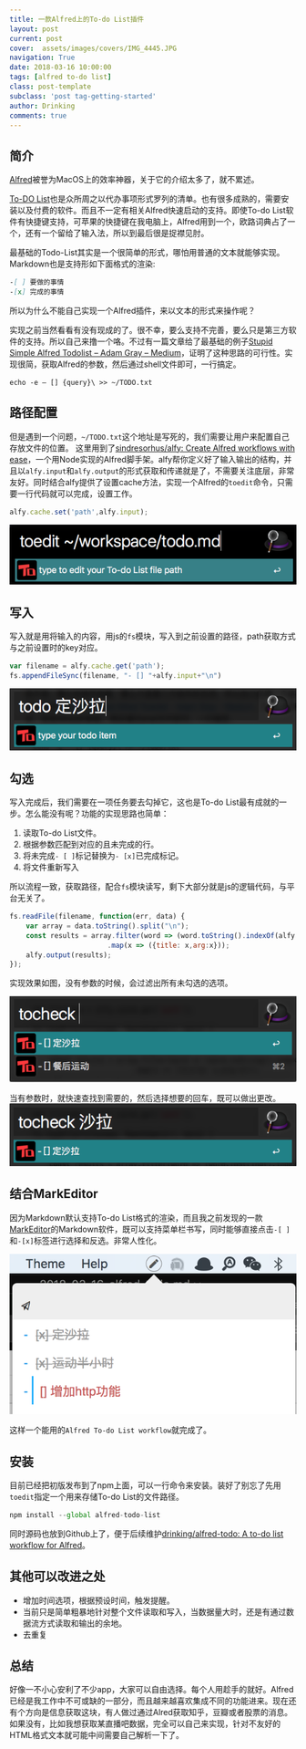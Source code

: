 ```yaml
---
title: 一款Alfred上的To-do List插件
layout: post
current: post
cover:  assets/images/covers/IMG_4445.JPG
navigation: True
date: 2018-03-16 10:00:00
tags: [alfred to-do list]
class: post-template
subclass: 'post tag-getting-started'
author: Drinking
comments: true
---
```



## 简介
[Alfred](https://www.alfredapp.com/)被誉为MacOS上的效率神器，关于它的介绍太多了，就不累述。

[To-DO List](https://en.wikipedia.org/wiki/Wikipedia:To-do_list)也是众所周之以代办事项形式罗列的清单。也有很多成熟的，需要安装以及付费的软件。而且不一定有相关Alfred快速启动的支持。即使To-do List软件有快捷键支持，可苹果的快捷键在我电脑上，Alfred用到一个，欧路词典占了一个，还有一个留给了输入法，所以到最后很是捉襟见肘。

最基础的Todo-List其实是一个很简单的形式，哪怕用普通的文本就能够实现。Markdown也是支持形如下面格式的渲染:

```markdown
-[ ] 要做的事情
-[x] 完成的事情
```
所以为什么不能自己实现一个Alfred插件，来以文本的形式来操作呢？

实现之前当然看看有没有现成的了。很不幸，要么支持不完善，要么只是第三方软件的支持。所以自己来撸一个咯。不过有一篇文章给了最基础的例子[Stupid Simple Alfred Todolist – Adam Gray – Medium](https://medium.com/@dashedstripes/stupid-simple-alfred-todolist-efa551732adb)，证明了这种思路的可行性。实现很简，获取Alfred的参数，然后通过shell文件即可，一行搞定。

```shell
echo -e — [] {query}\ >> ~/TODO.txt
```
## 路径配置
但是遇到一个问题，`~/TODO.txt`这个地址是写死的，我们需要让用户来配置自己存放文件的位置。
这里用到了[sindresorhus/alfy: Create Alfred workflows with ease](https://github.com/sindresorhus/alfy)，一个用Node实现的Alfred脚手架。alfy帮你定义好了输入输出的结构，并且以`alfy.input`和`alfy.output`的形式获取和传递就是了，不需要关注底层，非常友好。同时结合alfy提供了设置cache方法，实现一个Alfred的`toedit`命令，只需要一行代码就可以完成，设置工作。

```js
alfy.cache.set('path',alfy.input);
```
![WX20180317-135727](/assets/img/2018/WX20180317-135727.png)


## 写入

写入就是用将输入的内容，用js的`fs`模块，写入到之前设置的路径，path获取方式与之前设置时的key对应。

```js
var filename = alfy.cache.get('path');
fs.appendFileSync(filename, "- [] "+alfy.input+"\n")
```

![WX20180316-140158](/assets/img/2018/WX20180316-140158.png)

## 勾选
写入完成后，我们需要在一项任务要去勾掉它，这也是To-do List最有成就的一步。怎么能没有呢？功能的实现思路也简单：
1. 读取To-do List文件。
2. 根据参数匹配到对应的且未完成的行。
3. 将未完成`- [ ]`标记替换为`- [x]`已完成标记。
4. 将文件重新写入

所以流程一致，获取路径，配合`fs`模块读写，剩下大部分就是js的逻辑代码，与平台无关了。

```js
fs.readFile(filename, function(err, data) {
	var array = data.toString().split("\n");
	const results = array.filter(word => (word.toString().indexOf(alfy.input) > -1 && word.toString().indexOf('x') === -1))
						.map(x => ({title: x,arg:x}));
	alfy.output(results);
});

```
实现效果如图，没有参数的时候，会过滤出所有未勾选的选项。

![WX20180316-140346](/assets/img/2018/WX20180316-140346.png)


当有参数时，就快速查找到需要的，然后选择想要的回车，既可以做出更改。
![WX20180316-140409](/assets/img/2018/WX20180316-140409.png)


## 结合MarkEditor
因为Markdown默认支持To-do List格式的渲染，而且我之前发现的一款[MarkEditor](https://www.markeditor.com/?lang=zh_cn)的Markdown软件，既可以支持菜单栏书写，同时能够直接点击`-[ ]`和`-[x]`标签进行选择和反选。非常人性化。

![WX20180316-011258@2x](/assets/img/2018/WX20180316-011258@2x.png)

这样一个能用的`Alfred To-do List workflow`就完成了。

## 安装
目前已经把初版发布到了npm上面，可以一行命令来安装。装好了别忘了先用`toedit`指定一个用来存储To-do List的文件路径。

```js
npm install --global alfred-todo-list
```
同时源码也放到Github上了，便于后续维护[drinking/alfred-todo: A to-do list workflow for Alfred](https://github.com/drinking/alfred-todo)。

## 其他可以改进之处
- 增加时间选项，根据预设时间，触发提醒。
- 当前只是简单粗暴地针对整个文件读取和写入，当数据量大时，还是有通过数据流方式读取和输出的余地。
- 去重复

## 总结
好像一不小心安利了不少app，大家可以自由选择。每个人用趁手的就好。Alfred已经是我工作中不可或缺的一部分，而且越来越喜欢集成不同的功能进来。现在还有个方向是信息获取这块，有人做过通过Alred获取知乎，豆瓣或者股票的消息。如果没有，比如我想获取某直播吧数据，完全可以自己来实现，针对不友好的HTML格式文本就可能中间需要自己解析一下了。


